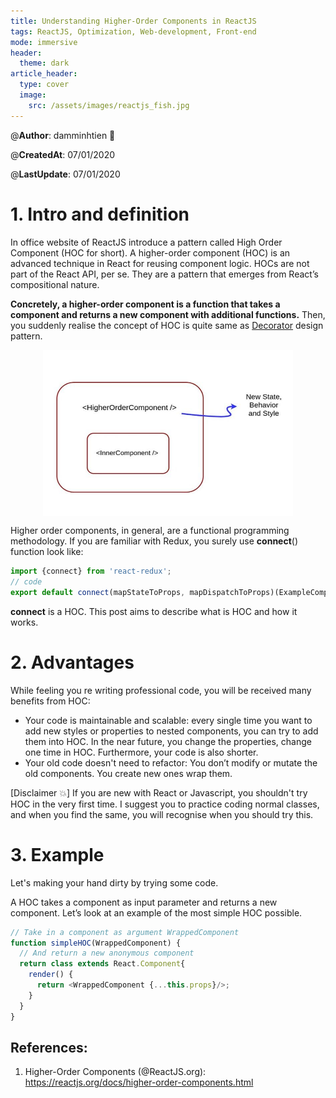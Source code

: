 ```yaml
---
title: Understanding Higher-Order Components in ReactJS
tags: ReactJS, Optimization, Web-development, Front-end
mode: immersive
header:
  theme: dark
article_header:
  type: cover
  image:
    src: /assets/images/reactjs_fish.jpg
---
```


@**Author**: damminhtien :whale:

@**CreatedAt**: 07/01/2020

@**LastUpdate**: 07/01/2020

# 1. Intro and definition

In office website of ReactJS introduce a pattern called High Order Component (HOC for short). A higher-order component (HOC) is an advanced technique in React for reusing component logic. HOCs are not part of the React API, per se. They are a pattern that emerges from React’s compositional nature.

**Concretely, a higher-order component is a function that takes a component and returns a new component with additional functions.** Then, you suddenly realise the concept of HOC is quite same as [Decorator](https://refactoring.guru/design-patterns/decorator) design pattern.

<p align='center'>
<img src='/assets/images/hoc.jpg' width='400px' alt='HOC' align='center'>
</p>

Higher order components, in general, are a functional programming methodology. If you are familiar with Redux, you surely use **connect**() function look like:
```javascript
import {connect} from 'react-redux';
// code
export default connect(mapStateToProps, mapDispatchToProps)(ExampleComponent);
```
**connect** is a HOC. This post aims to describe what is HOC and how it works. 

# 2. Advantages

While feeling you re writing professional code, you will be received many benefits from HOC:
* Your code is maintainable and scalable: every single time you want to add new styles or properties to nested components, you can try to add them into HOC. In the near future, you change the properties, change one time in HOC. Furthermore, your code is also shorter.
* Your old code doesn't need to refactor: You don’t modify or mutate the old components. You create new ones wrap them.

[Disclaimer :boom:] If you are new with React or Javascript, you shouldn't try HOC in the very first time. I suggest you to practice coding normal classes, and when you find the same, you will recognise when you should try this.

# 3. Example

Let's making your hand dirty by trying some code. 

A HOC takes a component as input parameter and returns a new component. Let’s look at an example of the most simple HOC possible.

```javascript
// Take in a component as argument WrappedComponent
function simpleHOC(WrappedComponent) {
  // And return a new anonymous component
  return class extends React.Component{
    render() {
      return <WrappedComponent {...this.props}/>;
    }
  }
}
```


## References:

1. Higher-Order Components (@ReactJS.org): https://reactjs.org/docs/higher-order-components.html
